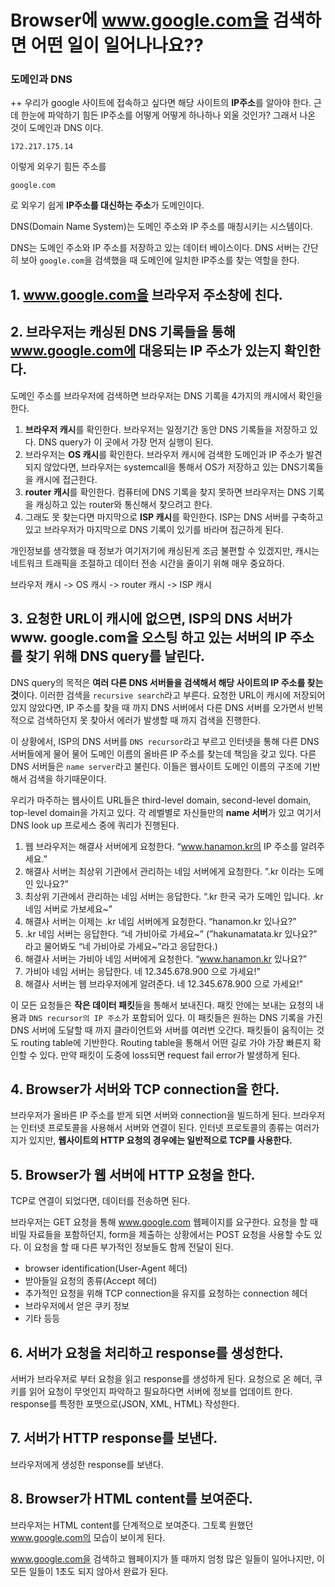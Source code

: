 # Browser에 www.google.com을 검색하면 어떤 일이 일어나나요??

### 도메인과 DNS

++ 우리가 google 사이트에 접속하고 싶다면 해당 사이트의 **IP주소**를 알아야 한다.
근데 한눈에 파악하기 힘든 IP주소를 어떻게 어떻게 하나하나 외울 것인가? 그래서 나온 것이 도메인과 DNS 이다.

```
172.217.175.14
```

이렇게 외우기 힘든 주소를

```
google.com
```

로 외우기 쉽게 **IP주소를 대신하는 주소**가 도메인이다.

DNS(Domain Name System)는 도메인 주소와 IP 주소를 매칭시키는 시스템이다.

DNS는 도메인 주소와 IP 주소를 저장하고 있는 데이터 베이스이다.
DNS 서버는 간단히 보아 `google.com`을 검색했을 때 도메인에 일치한 IP주소를 찾는 역할을 한다.

## 1. www.google.com을 브라우저 주소창에 친다.

## 2. 브라우저는 캐싱된 DNS 기록들을 통해 www.google.com에 대응되는 IP 주소가 있는지 확인한다.

도메인 주소를 브라우저에 검색하면 브라우저는 DNS 기록을 4가지의 캐시에서 확인을 한다.

1. **브라우저 캐시**를 확인한다. 브라우저는 일정기간 동안 DNS 기록들을 저장하고 있다. DNS query가 이 곳에서 가장 먼저 실행이 된다.
2. 브라우저는 **OS 캐시**를 확인한다. 브라우저 캐시에 검색한 도메인과 IP 주소가 발견되지 않았다면, 브라우저는 systemcall을 통해서 OS가 저장하고 있는 DNS기록들을 캐시에 접근한다.
3. **router 캐시**를 확인한다. 컴퓨터에 DNS 기록을 찾지 못하면 브라우저는 DNS 기록을 캐싱하고 있는 router와 통신해서 찾으려고 한다.
4. 그래도 못 찾는다면 마지막으로 **ISP 캐시**를 확인한다. ISP는 DNS 서버를 구축하고 있고 브라우저가 마지막으로 DNS 기록이 있기를 바라며 접근하게 된다.

개인정보를 생각했을 때 정보가 여기저기에 캐싱된게 조금 불편할 수 있겠지만, 캐시는 네트워크 트래픽을 조절하고 데이터 전송 시간을 줄이기 위해 매우 중요하다.

브라우저 캐시 -> OS 캐시 -> router 캐시 -> ISP 캐시

## 3. 요청한 URL이 캐시에 없으면, ISP의 DNS 서버가 www. google.com을 오스팅 하고 있는 서버의 IP 주소를 찾기 위해 DNS query를 날린다.

DNS query의 목적은 **여러 다른 DNS 서버들을 검색해서 해당 사이트의 IP 주소를 찾는 것**이다. 이러한 검색을 `recursive search`라고 부른다.
요청한 URL이 캐시에 저장되어 있지 않았다면, IP 주소를 찾을 때 까지 DNS 서버에서 다른 DNS 서버를 오가면서 반복적으로 검색하던지 못 찾아서 에러가 발생할 때 까지 검색을 진행한다.

이 상황에서, ISP의 DNS 서버를 `DNS recursor`라고 부르고 인터넷을 통해 다른 DNS 서버들에게 물어 물어 도메인 이름의 올바른 IP 주소를 찾는데 책임을 갖고 있다. 다른 DNS 서버들은 `name server`라고 불린다. 이들은 웹사이트 도메인 이름의 구조에 기반해서 검색을 하기때문이다.

우리가 마주하는 웹사이트 URL들은 third-level domain, second-level domain, top-level domain을 가지고 있다. 각 레벨별로 자신들만의 **name 서버**가 있고 여기서 DNS look up 프로세스 중에 쿼리가 진행된다.

1. 웹 브라우저는 해결사 서버에게 요청한다.
   “www.hanamon.kr의 IP 주소를 알려주세요.”
2. 해결사 서버는 최상위 기관에서 관리하는 네임 서버에게 요청한다.
   ”.kr 이라는 도메인 있나요?”
3. 최상위 기관에서 관리하는 네임 서버는 응답한다.
   “.kr 한국 국가 도메인 입니다. .kr 네임 서버로 가보세요~”
4. 해결사 서버는 이제는 .kr 네임 서버에게 요청한다.
   “hanamon.kr 있나요?”
5. .kr 네임 서버는 응답한다.
   “네 가비아로 가세요~”
   (”hakunamatata.kr 있나요?” 라고 물어봐도 “네 가비아로 가세요~”라고 응답한다.)
6. 해결사 서버는 가비아 네임 서버에게 요청한다.
   “www.hanamon.kr 있나요?”
7. 가비아 네임 서버는 응답한다.
   네 12.345.678.900 으로 가세요!”
8. 해결사 서버는 웹 브라우저에게 알려준다.
   네 12.345.678.900 으로 가세요!”

이 모든 요청들은 **작은 데이터 패킷**들을 통해서 보내진다. 패킷 안에는 보내는 요청의 내용과 `DNS recursor의 IP 주소`가 포함되어 있다. 이 패킷들은 원하는 DNS 기록을 가진 DNS 서버에 도달할 때 까지 클라이언트와 서버를 여러번 오간다. 패킷들이 움직이는 것도 routing table에 기반한다. Routing table을 통해서 어떤 길로 가야 가장 빠른지 확인할 수 있다. 만약 패킷이 도중에 loss되면 request fail error가 발생하게 된다.

## 4. Browser가 서버와 TCP connection을 한다.

브라우저가 올바른 IP 주소를 받게 되면 서버와 connection을 빌드하게 된다. 브라우저는 인터넷 프로토콜을 사용해서 서버와 연결이 된다. 인터넷 프로토콜의 종류는 여러가지가 있지만, **웹사이트의 HTTP 요청의 경우에는 일반적으로 TCP를 사용한다.**

## 5. Browser가 웹 서버에 HTTP 요청을 한다.

TCP로 연결이 되었다면, 데이터를 전송하면 된다.

브라우저는 GET 요청을 통해 www.google.com 웹페이지를 요구한다. 요청을 할 때 비밀 자료들을 포함하던지, form을 제출하는 상황에서는 POST 요청을 사용할 수도 있다. 이 요청을 할 때 다른 부가적인 정보들도 함께 전달이 된다.

- browser identification(User-Agent 헤더)
- 받아들일 요청의 종류(Accept 헤더)
- 추가적인 요청을 위해 TCP connection을 유지를 요청하는 connection 헤더
- 브라우저에서 얻은 쿠키 정보
- 기타 등등

## 6. 서버가 요청을 처리하고 response를 생성한다.

서버가 브라우저로 부터 요청을 읽고 response를 생성하게 된다. 요청으로 온 헤더, 쿠키를 읽어 요청이 무엇인지 파악하고 필요하다면 서버에 정보를 업데이트 한다. response를 특정한 포맷으로(JSON, XML, HTML) 작성한다.

## 7. 서버가 HTTP response를 보낸다.

브라우저에게 생성한 response를 보낸다.

## 8. Browser가 HTML content를 보여준다.

브라우저는 HTML content를 단계적으로 보여준다. 그토록 원했던 www.google.com의 모습이 보이게 된다.

www.google.com을 검색하고 웹페이지가 뜰 때까지 엄청 많은 일들이 일어나지만, 이 모든 일들이 1초도 되지 않아서 완료가 된다.
